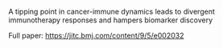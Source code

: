 A tipping point in cancer-immune dynamics leads to divergent immunotherapy responses and hampers biomarker discovery

Full paper: https://jitc.bmj.com/content/9/5/e002032
